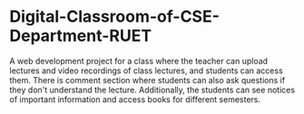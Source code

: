 # Digital-Classroom-of-CSE-Department-RUET
A web development project for a class where the teacher can upload lectures and video recordings of class lectures, and students can access them. There is  comment section where students can also ask questions if they don't understand the lecture. Additionally, the students can see notices of important information and access books for different semesters.
